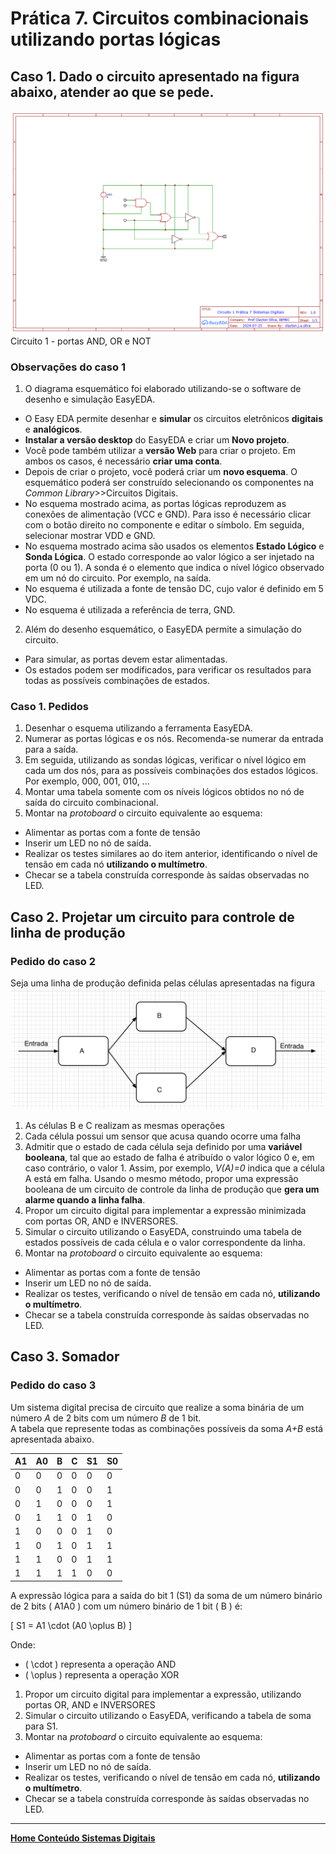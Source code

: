 # Prática 7. Circuitos combinacionais utilizando portas lógicas

## Caso 1. Dado o circuito apresentado na figura abaixo, atender ao que se pede.

![Circuito 1. Circuito combinacional com portas lógicas AND, OR e NOT](/sisdig_aulas/images_sisdig/Schematic_sistemas_digitais_pratica7_2024-07-26.png) Circuito 1 - portas AND, OR e NOT

### Observações do caso 1

1. O diagrama esquemático foi elaborado utilizando-se o software de desenho e simulação EasyEDA.

- O Easy EDA permite desenhar e **simular** os circuitos eletrônicos **digitais** e **analógicos**.
- **Instalar a versão desktop** do EasyEDA e criar um **Novo projeto**.
- Você pode também utilizar a **versão Web** para criar o projeto. Em ambos os casos, é necessário **criar uma conta**.
- Depois de criar o projeto, você poderá criar um **novo esquema**. O esquemático poderá ser construído selecionando os componentes na *Common Library*>>Circuitos Digitais.
- No esquema mostrado acima, as portas lógicas reproduzem as conexões de alimentação (VCC e GND). Para isso é necessário clicar com o botão direito no componente e editar o símbolo. Em seguida, selecionar mostrar VDD e GND.
- No esquema mostrado acima são usados os elementos **Estado Lógico** e **Sonda Lógica**. O estado  corresponde ao valor lógico a ser injetado na porta (0 ou 1). A sonda é o elemento que indica o nível lógico observado em um nó do circuito. Por exemplo, na saída.
- No esquema é utilizada a fonte de tensão DC, cujo valor é definido em 5 VDC.
- No esquema é utilizada a referência de terra, GND.

2. Além do desenho esquemático, o EasyEDA permite a simulação do circuito. 

- Para simular, as portas devem estar alimentadas.
- Os estados podem ser modificados, para verificar os resultados para todas as possíveis combinações de estados.

### Caso  1. Pedidos

1. Desenhar o esquema utilizando a ferramenta EasyEDA.
2. Numerar as portas lógicas e os nós. Recomenda-se numerar da entrada para a saída.
3. Em seguida, utilizando as sondas lógicas, verificar o nível lógico em cada um dos nós, para as possíveis combinações dos estados lógicos. Por exemplo, 000, 001, 010, ...
4. Montar uma tabela somente com os níveis lógicos obtidos no nó de saída do circuito combinacional.
5. Montar na *protoboard* o circuito equivalente ao esquema:

- Alimentar as portas com a fonte de tensão
- Inserir um LED no nó de saída.
- Realizar os testes similares ao do item anterior, identificando o nível de tensão em cada nó **utilizando o multímetro**. 
- Checar se a tabela construída corresponde às saídas observadas no LED.

## Caso 2. Projetar um circuito para controle de linha de produção

### Pedido do caso 2

Seja uma linha de produção definida pelas células apresentadas na figura  
![linha](F9CD7947-8D73-4819-8C92-A17A9F139462.jpeg)  

1. As células B e C realizam as mesmas operações
2. Cada célula possui um sensor que acusa quando ocorre uma falha
3. Admitir que o estado de cada célula seja definido por uma **variável booleana**, tal que ao estado de falha é atribuído o valor lógico 0 e, em caso contrário, o valor 1. Assim, por exemplo, *V(A)=0* indica que a célula A está em falha. Usando o mesmo método, propor uma expressão booleana de um circuito de controle da linha de produção que **gera um alarme quando a linha falha**.
4. Propor um circuito digital para implementar a expressão minimizada com portas OR, AND e INVERSORES.
5. Simular o circuito utilizando o EasyEDA, construindo uma tabela de estados possíveis de cada célula e o valor correspondente da linha.
6. Montar na *protoboard* o circuito equivalente ao esquema:

- Alimentar as portas com a fonte de tensão
- Inserir um LED no nó de saída.
- Realizar os testes, verificando o nível de tensão em cada nó, **utilizando o multímetro**. 
- Checar se a tabela construída corresponde às saídas observadas no LED.

## Caso 3. Somador

### Pedido do caso 3

Um sistema digital precisa de circuito que realize a soma binária de um número *A* de 2 bits com um número *B* de 1 bit.  
A tabela que represente todas as combinações possíveis da soma *A+B* está apresentada abaixo.

|A1|A0|B|C|S1|S0|
|-|-|-|-|-|-|
|0|0|0|0|0|0|
|0|0|1|0|0|1|
|0|1|0|0|0|1|
|0|1|1|0|1|0|
|1|0|0|0|1|0|
|1|0|1|0|1|1|
|1|1|0|0|1|1|
|1|1|1|1|0|0|

A expressão lógica para a saída do bit 1 (S1) da soma de um número binário de 2 bits \( A1A0 \) com um número binário de 1 bit \( B \) é:

\[ S1 = A1 \cdot (A0 \oplus B) \]

Onde:

- \( \cdot \) representa a operação AND
- \( \oplus \) representa a operação XOR

1. Propor um circuito digital para implementar a expressão, utilizando portas OR, AND e INVERSORES
2. Simular o circuito utilizando o EasyEDA, verificando a tabela de soma para S1.
3. Montar na *protoboard* o circuito equivalente ao esquema:

- Alimentar as portas com a fonte de tensão
- Inserir um LED no nó de saída.
- Realizar os testes, verificando o nível de tensão em cada nó, **utilizando o multímetro**. 
- Checar se a tabela construída corresponde às saídas observadas no LED.

___
**[Home Conteúdo Sistemas Digitais](https://github.com/claytonjasilva/claytonjasilva.github.io/blob/main/sisdig_aulas.md)**  
